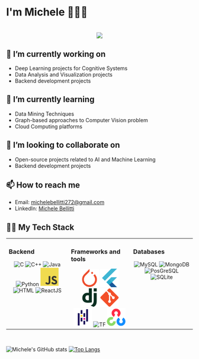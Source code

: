 # I'm Michele 👨🏻‍💻
<br>
<div align="center">
<img src="https://rishavanand.github.io/static/images/greetings.gif" align="center" style="width: 70%" />
</div> 



## 🔭 I’m currently working on
- Deep Learning projects for Cognitive Systems
- Data Analysis and Visualization projects
- Backend development projects

## 🌱 I’m currently learning
- Data Mining Techniques
- Graph-based approaches to Computer Vision problem
- Cloud Computing platforms

## 🤝 I’m looking to collaborate on
- Open-source projects related to AI and Machine Learning
- Backend development projects

## 📫 How to reach me
- Email: [michelebellitti272@gmail.com](mailto:michelebellitti272@gmail.com)
- LinkedIn: [Michele Bellitti](https://www.linkedin.com/in/michele-bellitti/)

## 🧑‍💻 My Tech Stack
<table><tr><td valign="top" width="33%">
    
### Backend
<div align="center">
    <img src="https://cdn.jsdelivr.net/gh/devicons/devicon/icons/c/c-original.svg" alt="C" height="50" width="50"/>
    <img src="https://cdn.jsdelivr.net/gh/devicons/devicon/icons/cplusplus/cplusplus-original.svg" alt="C++" height="50" width="50"/>
    <img src="https://cdn.jsdelivr.net/gh/devicons/devicon/icons/java/java-original.svg" alt="Java" height="50" width="50"/>
    <img src="https://cdn.jsdelivr.net/gh/devicons/devicon/icons/python/python-original.svg" alt="Python" height="50" width="50"/>
    <img src="https://github.com/devicons/devicon/blob/master/icons/javascript/javascript-original.svg" alt="JavaScript" height="50" width="50"/>
    <img src="https://cdn.jsdelivr.net/gh/devicons/devicon/icons/html5/html5-original.svg" alt="HTML" height="50" width="50"/>
    <img src="https://cdn.jsdelivr.net/gh/devicons/devicon/icons/react/react-original.svg" alt="ReactJS" height="50" width="50"/>
    </div>
</td><td valign="top" width="33%">

### Frameworks and tools
<div align="center">
    <img src="https://github.com/devicons/devicon/blob/master/icons/pytorch/pytorch-original.svg" alt="Pytorch" height="50" width="50"/>
    <img src="https://github.com/devicons/devicon/blob/master/icons/flutter/flutter-original.svg" alt="Firebase" height="50" width="50"/>
    <img src="https://github.com/devicons/devicon/blob/master/icons/django/django-plain.svg" alt="Django" height="50" width="50"/>
    <img src="https://github.com/devicons/devicon/blob/master/icons/git/git-original.svg" alt="GIT" height="50" width="50"/>
    <img src="https://github.com/devicons/devicon/blob/master/icons/pandas/pandas-original.svg" alt="Pandas" height="50" width="50"/>
     <img src="https://cdn.jsdelivr.net/gh/devicons/devicon/icons/tensorflow/tensorflow-original.svg" alt="TF" height="50" width="50"/>
    <img src="https://github.com/devicons/devicon/blob/master/icons/opencv/opencv-original.svg" alt="OpenCV" height="50" width="50"/>
</div>
</td><td valign="top" width="33%">

### Databases
<div align="center">
    <img src="https://cdn.jsdelivr.net/gh/devicons/devicon/icons/mysql/mysql-original.svg" alt="MySQL" height="50" width="50"/>
    <img src="https://cdn.jsdelivr.net/gh/devicons/devicon/icons/mongodb/mongodb-original.svg" alt="MongoDB" height="50" width="50"/>
    <img src="https://cdn.jsdelivr.net/gh/devicons/devicon/icons/postgresql/postgresql-original.svg" alt="PosGreSQL" height="50" width="50"/>
    <img src="https://cdn.jsdelivr.net/gh/devicons/devicon/icons/sqlite/sqlite-original.svg" alt="SQLite" height="50" width="50"/>
</div>
 </td></tr></table>  

<br/> 

![Michele's GitHub stats](https://github-readme-stats.vercel.app/api?username=MicheleBellitti&show_icons=true&theme=radical&count_private=true)
[![Top Langs](https://github-readme-stats.vercel.app/api/top-langs/?username=MicheleBellitti)](https://github.com/anuraghazra/github-readme-stats)
